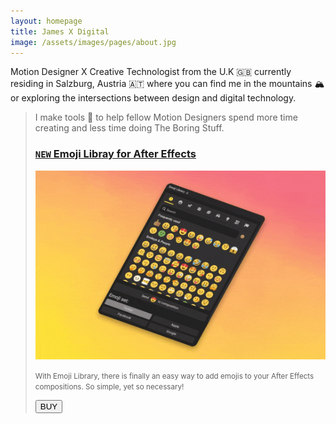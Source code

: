 ```yaml
---
layout: homepage
title: James X Digital
image: /assets/images/pages/about.jpg
---
```


Motion Designer X Creative Technologist from the U.K 🇬🇧 currently residing in Salzburg, Austria 🇦🇹​ where you can find me in the mountains 🏔 or exploring the intersections between design and digital technology.

<!-- > I make tools 🧰 to help fellow Motion Designers spend more time creating and less time doing The Boring Stuff.
### `NEW` Emoji Libray for After Effects
<a href="{{site.baseurl}}/emojilibrary">![Emoji Library Sets]({{ site.baseurl }}/images/2022/09/emoji_branding_all.gif#productImgLeft)</a>
<small>With Emoji Library, there is finally an easy way to add emojis to your After Effects compositions. So simple, yet so necessary!</small>
<a href="{{site.baseurl}}/emojilibrary#buy"><button class="buy-button">BUY</button> -->

<blockquote>
  <p>I make tools 🧰 to help fellow Motion Designers spend more time creating and less time doing The Boring Stuff.</p>
  <a href="/emojilibrary"><h3><code class="language-plaintext">NEW</code> Emoji Libray for After Effects</h3></a>
  <a href="/emojilibrary"><img src="/images/2022/09/emoji_branding_all.gif#productImgLeft" alt="Emoji Library Sets" loading="lazy"></a>
  
  <small>With Emoji Library, there is finally an easy way to add emojis to your After Effects compositions. So simple, yet so necessary!</small>
  <form action="/emojilibrary#buy">
        <input class="buy-button" type="submit" value="BUY" />
  </form>
  <span class="clear"></span>
</blockquote>

<!--
<div style="border: 1rem solid; width:740px">




<img src="{{ site.baseurl }}/images/2022/09/emoji_branding_all.gif#right" alt="Emoji Library Sets">
<h3 id="-new-emoji-libray-for-after-effects"><code class=" highlighter-rouge language-plaintext">NEW</code> Emoji Libray for After Effects</h3>
<p><small>With Emoji Library there is finally an easy way to add emojis to your After Effects compositions. So simple, yet so necessary!</small></p>
<button id="next">BUY</button>

</div> -->
